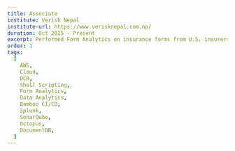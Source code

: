 ```yaml
---
title: Associate
institute: Verisk Nepal
institute-url: https://www.verisknepal.com.np/
duration: Oct 2025 - Present
excerpt: Performed Form Analytics on insurance forms from U.S. insurers and regulators, extracting data, identifying similarities/differences, and analyzing keywords and clause patterns across filings and lines of business. Leveraged AWS (CloudWatch, DynamoDB, DocumentDB, Bedrock), Tesseract OCR, Shell scripting, Bamboo (CI/CD), SonarQube, Splunk, and Octopus to automate processing and enhance data analytics workflows.
order: 1
tags:
  [
    AWS,
    Cloud,
    OCR,
    Shell Scripting,
    Form Analytics,
    Data Analytics,
    Bamboo CI/CD,
    Splunk,
    SonarQube,
    Octopus,
    DocumentDB,
  ]
---
```

